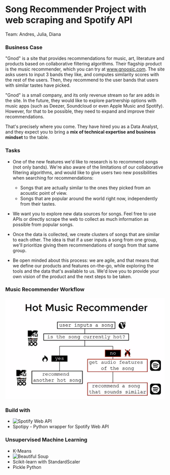 # Song Recommender Project with web scraping and Spotify API

Team: Andres, Julia, Diana

### Business Case <a class="anchor" id="first-bullet-point"></a>

"Gnod" is a site that provides recommendations for music, art, literature and products based on collaborative filtering algorithms. Their flagship product is the music recommender, which you can try at www.gnoosic.com. The site asks users to input 3 bands they like, and computes similarity scores with the rest of the users. Then, they recommend to the user bands that users with similar tastes have picked.

"Gnod" is a small company, and its only revenue stream so far are adds in the site. In the future, they would like to explore partnership options with music apps (such as Deezer, Soundcloud or even Apple Music and Spotify). However, for that to be possible, they need to expand and improve their recommendations.

That's precisely where you come. They have hired you as a Data Analyst, and they expect you to bring a **mix of technical expertise and business mindset** to the table.

### Tasks <a class="anchor" id="second-bullet-point"></a>

* One of the new features we'd like to research is to recommend songs (not only bands). We're also aware of the limitations of our collaborative filtering algorithms, and would like to give users two new possibilities when searching for recommendations:

    * Songs that are actually similar to the ones they picked from an acoustic point of view.
    * Songs that are popular around the world right now, independently from their tastes.

* We want you to explore new data sources for songs. Feel free to use APIs or directly scrape the web to collect as much information as possible from popular songs. 

* Once the data is collected, we create clusters of songs that are similar to each other.                                                                               The idea is that if a user inputs a song from one group, we'll prioritize giving them recommendations of songs from that same group.

* Be open minded about this process: we are agile, and that means that we define our products and features on-the-go, while exploring the tools and the data that's available to us. We'd love you to provide your own vision of the product and the next steps to be taken.

### Music Recommender Workflow <a class="anchor" id="third-bullet-point"></a>

![image](https://github.com/JuliaIron/song_recommender/blob/main/music_recommender_workflow.PNG)

### Build with <a class="anchor" id="fourth-bullet-point"></a>

* ![Spotify Web API](https://developer.spotify.com/documentation/web-api/)
* Spotipy - Python wrapper for Spotify Web API

### Unsupervised Machine Learning <a class="anchor" id="fifth-bullet-point"></a>

* K-Means
* ![Beautiful Soup](https://beautiful-soup-4.readthedocs.io/en/latest/)
* Scikit-learn with StandardScaler
* Pickle Python

